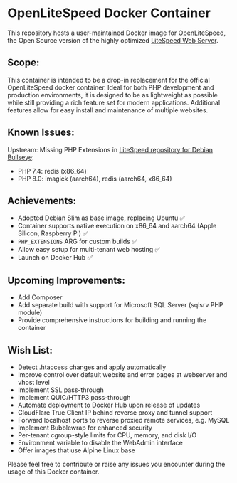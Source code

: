 # OpenLiteSpeed Docker Container

This repository hosts a user-maintained Docker image for [OpenLiteSpeed](https://openlitespeed.org/), the Open Source version of the highly optimized [LiteSpeed Web Server](https://www.litespeedtech.com/products/litespeed-web-server/overview). 

## Scope:

This container is intended to be a drop-in replacement for the official OpenLiteSpeed docker container. Ideal for both PHP development and production environments, it is designed to be as lightweight as possible while still providing a rich feature set for modern applications. Additional features allow for easy install and maintenance of multiple websites.

## Known Issues:

Upstream: Missing PHP Extensions in [LiteSpeed repository for Debian Bullseye](https://rpms.litespeedtech.com/debian/pool/main/bullseye/):
- PHP 7.4: redis (x86_64)
- PHP 8.0: imagick (aarch64), redis (aarch64, x86_64)

## Achievements:

- Adopted Debian Slim as base image, replacing Ubuntu :white_check_mark:
- Container supports native execution on x86_64 and aarch64 (Apple Silicon, Raspberry Pi) :white_check_mark:
- `PHP_EXTENSIONS` ARG for custom builds :white_check_mark:
- Allow easy setup for multi-tenant web hosting :white_check_mark:
- Launch on Docker Hub :white_check_mark:

## Upcoming Improvements:

- Add Composer
- Add separate build with support for Microsoft SQL Server (sqlsrv PHP module)
- Provide comprehensive instructions for building and running the container

## Wish List:

- Detect .htaccess changes and apply automatically
- Improve control over default website and error pages at webserver and vhost level
- Implement SSL pass-through
- Implement QUIC/HTTP3 pass-through
- Automate deployment to Docker Hub upon release of updates
- CloudFlare True Client IP behind reverse proxy and tunnel support
- Forward localhost ports to reverse proxied remote services, e.g. MySQL
- Implement Bubblewrap for enhanced security
- Per-tenant cgroup-style limits for CPU, memory, and disk I/O
- Environment variable to disable the WebAdmin interface
- Offer images that use Alpine Linux base

Please feel free to contribute or raise any issues you encounter during the usage of this Docker container.
